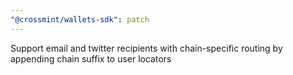```yaml
---
"@crossmint/wallets-sdk": patch
---
```


Support email and twitter recipients with chain-specific routing by appending chain suffix to user locators
